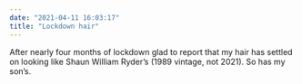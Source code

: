 ```yaml
---
date: "2021-04-11 16:03:17"
title: "Lockdown hair"
---
```


After nearly four months of lockdown glad to report that my hair has settled on looking like Shaun William Ryder’s (1989 vintage, not 2021). So has my son’s.
